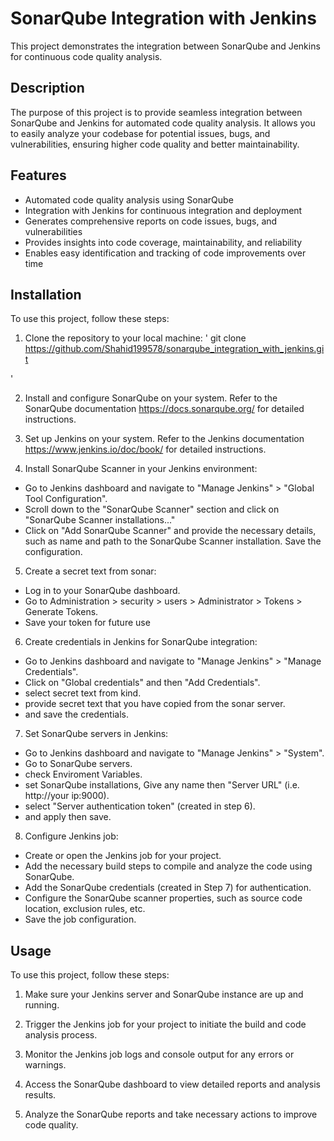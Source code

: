 # SonarQube Integration with Jenkins

This project demonstrates the integration between SonarQube and Jenkins for continuous code quality analysis.

## Description

The purpose of this project is to provide seamless integration between SonarQube and Jenkins for automated code quality analysis. It allows you to easily analyze your codebase for potential issues, bugs, and vulnerabilities, ensuring higher code quality and better maintainability.

## Features

- Automated code quality analysis using SonarQube
- Integration with Jenkins for continuous integration and deployment
- Generates comprehensive reports on code issues, bugs, and vulnerabilities
- Provides insights into code coverage, maintainability, and reliability
- Enables easy identification and tracking of code improvements over time

## Installation

To use this project, follow these steps:

1. Clone the repository to your local machine:
'
git clone https://github.com/Shahid199578/sonarqube_integration_with_jenkins.git

'

2. Install and configure SonarQube on your system. Refer to the SonarQube documentation https://docs.sonarqube.org/ for detailed instructions.

3. Set up Jenkins on your system. Refer to the Jenkins documentation https://www.jenkins.io/doc/book/ for detailed instructions.

4. Install SonarQube Scanner in your Jenkins environment:
- Go to Jenkins dashboard and navigate to "Manage Jenkins" > "Global Tool Configuration".
- Scroll down to the "SonarQube Scanner" section and click on "SonarQube Scanner installations..."
- Click on "Add SonarQube Scanner" and provide the necessary details, such as name and path to the SonarQube Scanner installation. Save the configuration.

5. Create a secret text from sonar:
- Log in to your SonarQube dashboard.
- Go to Administration > security > users > Administrator > Tokens > Generate Tokens.
- Save your token for future use

6. Create credentials in Jenkins for SonarQube integration:
- Go to Jenkins dashboard and navigate to "Manage Jenkins" > "Manage Credentials".
- Click on "Global credentials" and then "Add Credentials".
- select secret text from kind.
- provide secret text that you have copied from the sonar server.
- and save the credentials.

7. Set SonarQube servers in Jenkins:
- Go to Jenkins dashboard and navigate to "Manage Jenkins" > "System".
- Go to SonarQube servers.
- check Enviroment Variables.
- set SonarQube installations, Give any name then "Server URL" (i.e. http://your ip:9000).
- select "Server authentication token" (created in step 6).
- and apply then save.


8. Configure Jenkins job:
- Create or open the Jenkins job for your project.
- Add the necessary build steps to compile and analyze the code using SonarQube.
- Add the SonarQube credentials (created in Step 7) for authentication.
- Configure the SonarQube scanner properties, such as source code location, exclusion rules, etc.
- Save the job configuration.

## Usage

To use this project, follow these steps:

1. Make sure your Jenkins server and SonarQube instance are up and running.

2. Trigger the Jenkins job for your project to initiate the build and code analysis process.

3. Monitor the Jenkins job logs and console output for any errors or warnings.

4. Access the SonarQube dashboard to view detailed reports and analysis results.

5. Analyze the SonarQube reports and take necessary actions to improve code quality.

